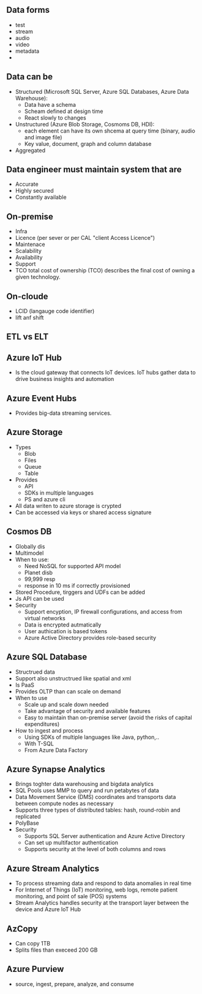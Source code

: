 ## Data forms
- test
- stream
- audio
- video
- metadata
-
## Data can be
- Structured (Microsoft SQL Server, Azure SQL Databases, Azure Data Warehouse):
  - Data have a schema
  - Scheam defined at design time 
  - React slowly to changes
- Unstructured (Azure Blob Storage, Cosmoms DB, HDI): 
  - each element can have its own shcema at query time (binary, audio and image file)
  - Key value, document, graph and column database
- Aggregated

## Data engineer must maintain system that are
- Accurate 
- Highly secured
- Constantly available

## On-premise
- Infra 
- Licence (per sever or per CAL "client Access Licence")
- Maintenace
- Scalability
- Availability
- Support 
- TCO total cost of ownership (TCO) describes the final cost of owning a given technology.

## On-cloude 
- LCID (langauge code identifier) 
- lift anf shift 

## ETL vs ELT 

## Azure IoT Hub
- Is the cloud gateway that connects IoT devices. IoT hubs gather data to drive business insights and automation

## Azure Event Hubs 
- Provides big-data streaming services. 

## Azure Storage
- Types 
  - Blob 
  - Files
  - Queue 
  - Table
- Provides 
  - API 
  - SDKs in multiple languages 
  - PS and azure cli 
- All data writen to azure storage is crypted
- Can be accessed via keys or shared access signature

## Cosmos DB
- Globally dis
- Multimodel 
- When to use:
  - Need NoSQL for supported API model 
  - Planet disb
  - 99,999 resp
  - response in 10 ms if correctly provisioned 
- Stored Procedure, tirggers and UDFs can be added
- Js API can be used
- Security
  - Support encyption, IP firewall configurations, and access from virtual networks
  - Data is encrypted autmatically
  - User authication is based tokens 
  - Azure Active Directory provides role-based security

## Azure SQL Database
- Structrued data
- Support also unstructrued like spatial and xml
- Is PaaS
- Provides OLTP than can scale on demand
- When to use
    - Scale up and scale down needed
    - Take advantage of security and available features
    - Easy to maintain than on-premise server (avoid the risks of capital expenditures)
- How to ingest and process
    - Using SDKs of multiple languages like Java, python,..
    - With T-SQL 
    - From Azure Data Factory
    
## Azure Synapse Analytics
- Brings toghter data warehousing and bigdata analytics
- SQL Pools uses MMP to query and run petabytes of data
- Data Movement Service (DMS) coordinates and transports data between compute nodes as necessary
- Supports three types of distributed tables: hash, round-robin and replicated
- PolyBase 
- Security
    - Supports SQL Server authentication and Azure Active Directory
    - Can set up multifactor authentication
    - Supports security at the level of both columns and rows

##  Azure Stream Analytics
- To process streaming data and respond to data anomalies in real time
- For Internet of Things (IoT) monitoring, web logs, remote patient monitoring, and point of sale (POS) systems
- Stream Analytics handles security at the transport layer between the device and Azure IoT Hub

## AzCopy 
- Can copy 1TB
- Splits files than execeed 200 GB

## Azure Purview


- source, ingest, prepare, analyze, and consume
